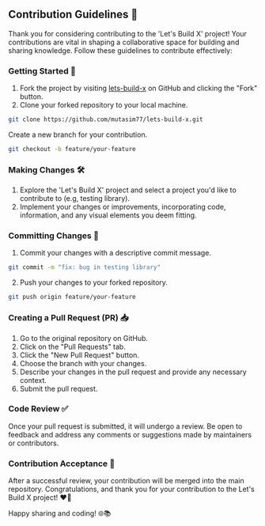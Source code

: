 ## Contribution Guidelines 🤝

Thank you for considering contributing to the 'Let's Build X' project! Your contributions are vital in shaping a collaborative space for building and sharing knowledge. Follow these guidelines to contribute effectively:

### Getting Started 🚀

1. Fork the project by visiting [lets-build-x](https://github.com/mutasim77/lets-build-x) on GitHub and clicking the "Fork" button.
2. Clone your forked repository to your local machine.

```sh
git clone https://github.com/mutasim77/lets-build-x.git
```

Create a new branch for your contribution.

```sh
git checkout -b feature/your-feature
```

### Making Changes 🛠️
1. Explore the 'Let's Build X' project and select a project you'd like to contribute to (e.g, testing library).
2. Implement your changes or improvements, incorporating code, information, and any visual elements you deem fitting.

### Committing Changes 📝

1. Commit your changes with a descriptive commit message. 
```sh
git commit -m "fix: bug in testing library"
```
2. Push your changes to your forked repository.
```sh
git push origin feature/your-feature
```

### Creating a Pull Request (PR) 📥
1. Go to the original repository on GitHub.
2. Click on the "Pull Requests" tab.
3. Click the "New Pull Request" button.
4. Choose the branch with your changes.
5. Describe your changes in the pull request and provide any necessary context.
6. Submit the pull request.

### Code Review ✅
Once your pull request is submitted, it will undergo a review. Be open to feedback and address any comments or suggestions made by maintainers or contributors.

### Contribution Acceptance 🎉
After a successful review, your contribution will be merged into the main repository. Congratulations, and thank you for your contribution to the Let's Build X project! ❤️‍🔥

Happy sharing and coding! 🌐📚
